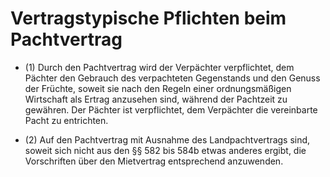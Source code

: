 # Vertragstypische Pflichten beim Pachtvertrag

- (1) Durch den Pachtvertrag wird der Verpächter verpflichtet, dem Pächter den Gebrauch des verpachteten Gegenstands und den Genuss der Früchte, soweit sie nach den Regeln einer ordnungsmäßigen Wirtschaft als Ertrag anzusehen sind, während der Pachtzeit zu gewähren. Der Pächter ist verpflichtet, dem Verpächter die vereinbarte Pacht zu entrichten.

- (2) Auf den Pachtvertrag mit Ausnahme des Landpachtvertrags sind, soweit sich nicht aus den §§ 582 bis 584b etwas anderes ergibt, die Vorschriften über den Mietvertrag entsprechend anzuwenden.

